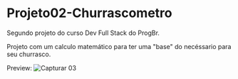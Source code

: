 # Projeto02-Churrascometro
 Segundo projeto do curso Dev Full Stack do ProgBr.
 
 Projeto com um calculo matemático para ter uma "base" do necéssario para seu churrasco.
 
 Preview:
 ![Capturar 03](https://user-images.githubusercontent.com/102916535/167663025-e0b31985-ef86-415a-ba17-80ca18eb929a.JPG)

